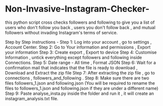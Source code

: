 # Non-Invasive-Instagram-Checker-
this python script cross checks followers and following to give you a list of users who don't follow you back , users you don't follow back , and mutual followers without invading Instagram's terms of service.

Step by Step instructions -
Step 1: Log into your account , go to settings , Account Center.
Step 2: Go to Your information and permissions , Export your information
Step 3: Create export , Export to device 
Step 4: Customise Information , untick everything except followers and following inside Connections.
Step 5: Date range - All time , Format JSON
Step 6: Wait for a confirmation mail that indicates that the file is ready to download , Download and Extract the zip file
Step 7: After extracting the zip file , go to connections , followers_and_following .
Step 8: Make sure there are two files followers_1.json and following.json (You will be required to rename the files to followers_1.json and following.json if they are under a different name)
Step 9: Paste analyse_insta.py inside the folder and run it , it will create an instagram_analysis.txt file.
